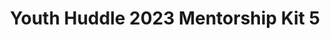 ---
title: Youth Huddle 2023 Mentorship Kit 5
redirect_to: https://drive.google.com/drive/u/1/folders/1-pmbTyKGYk2v3ZEPO5s1ODxxXhomNXpS
redirect_from: 
  - /YH23Kit-GodwinC
  - /yh23kit-godwinc
---